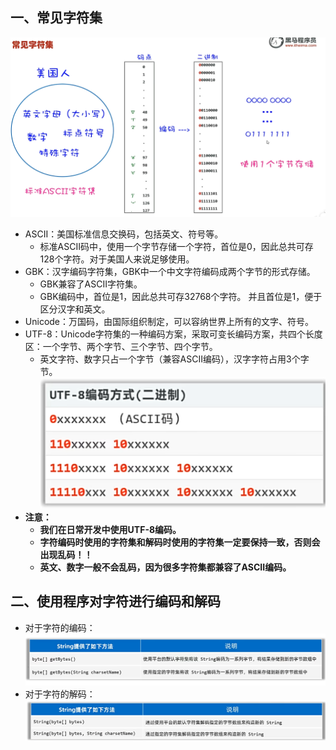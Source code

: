 ## 一、常见字符集
![1747420605790](image/字符集/1747420605790.png)
* ASCII：美国标准信息交换码，包括英文、符号等。
  * 标准ASCII码中，使用一个字节存储一个字符，首位是0，因此总共可存128个字符。对于美国人来说足够使用。
* GBK：汉字编码字符集，GBK中一个中文字符编码成两个字节的形式存储。
  * GBK兼容了ASCII字符集。
  * GBK编码中，首位是1，因此总共可存32768个字符。 并且首位是1，便于区分汉字和英文。
* Unicode：万国码，由国际组织制定，可以容纳世界上所有的文字、符号。
* UTF-8：Unicode字符集的一种编码方案，采取可变长编码方案，共四个长度区：一个字节、两个字节、三个字节、四个字节。
  * 英文字符、数字只占一个字节（兼容ASCII编码），汉字字符占用3个字节。
   ![1747421550509](image/字符集/1747421550509.png) 
* **注意：**
  * **我们在日常开发中使用UTF-8编码。**
  * **字符编码时使用的字符集和解码时使用的字符集一定要保持一致，否则会出现乱码！！**
  * **英文、数字一般不会乱码，因为很多字符集都兼容了ASCII编码。**
## 二、使用程序对字符进行编码和解码
* 对于字符的编码：
![1747422340332](image/字符集/1747422340332.png)
* 对于字符的解码：
 ![1747422411998](image/字符集/1747422411998.png)
